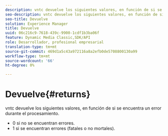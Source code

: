 ```yaml
---
description: vntc devuelve los siguientes valores, en función de si se encuentra un error durante el procesamiento.
seo-description: vntc devuelve los siguientes valores, en función de si se encuentra un error durante el procesamiento.
seo-title: Devuelve
solution: Experience Manager
title: Devuelve
uuid: 06c216c9-7618-439c-9900-1cdf1b3ba06f
feature: Dynamic Media Classic,SDK/API
role: Desarrollador, profesional empresarial
translation-type: tm+mt
source-git-commit: 469d1a5c43a972116a8a2efb0de5708800130a99
workflow-type: tm+mt
source-wordcount: '66'
ht-degree: 0%

---
```



# Devuelve{#returns}

vntc devuelve los siguientes valores, en función de si se encuentra un error durante el procesamiento.

* 0 si no se encuentran errores.
* 1 si se encuentran errores (fatales o no mortales).

